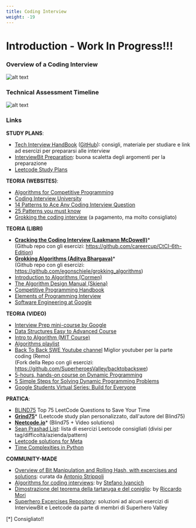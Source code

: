 ```yaml
---
title: Coding Interview
weight: -19
---
```


# Introduction - Work In Progress!!!
### Overview of a Coding Interview
![alt text](/media/coding-timeline.jpg)


### Technical Assessment Timeline
![alt text](/media/tech-assess-timeline.jpg)

### Links
**STUDY PLANS**:
  - [Tech Interview HandBook](https://techinterviewhandbook.org/) ([GitHub](https://github.com/yangshun/tech-interview-handbook)): consigli, materiale per studiare e link ad esercizi per prepararsi alle interview
  - [InterviewBit Preparation](https://www.interviewbit.com/courses/programming/): buona scaletta degli argomenti per la preparazione
  - [Leetcode Study Plans](https://github.com/SuperheroesValley/Leetcode-Study-Plans)


**TEORIA (WEBSITES)**:
  - [Algorithms for Competitive Programming](https://cp-algorithms.com/index.html)
  - [Coding Interview University](https://github.com/jwasham/coding-interview-university)
  - [14 Patterns to Ace Any Coding Interview Question](https://hackernoon.com/14-patterns-to-ace-any-coding-interview-question-c5bb3357f6ed)
  - [25 Patterns you must know](https://medium.com/interviewnoodle/grokking-leetcode-a-smarter-way-to-prepare-for-coding-interviews-e86d5c9fe4e1)
  - [Grokking the coding interview](https://www.educative.io/courses/grokking-the-coding-interview) (a pagamento, ma molto consigliato)

**TEORIA (LIBRI)**
  - [**Cracking the Coding Interview (Laakmann McDowell)**](https://www.amazon.it/Cracking-Coding-Interview-Programming-Questions/dp/0984782850)*\
    (Github repo con gli esercizi: https://github.com/careercup/CtCI-6th-Edition)
  - [**Grokking Algorithms (Aditya Bhargava)**](https://www.amazon.com/Grokking-Algorithms-illustrated-programmers-curious/dp/1617292230)*\
    (Github repo con gli esercizi: https://github.com/egonschiele/grokking_algorithms)
  - [Introduction to Algorithms (Cormen)](https://www.amazon.it/Introduzione-agli-algoritmi-strutture-dati/dp/883866515X)
  - [The Algorithm Design Manual (Skiena)](https://www.amazon.it/Algorithm-Design-Manual-Steven-Skiena/dp/3030542556)
  - [Competitive Programming Handbook](http://www2.compute.dtu.dk/courses/02282/2021/nca/CPbook.pdf)
  - [Elements of Programming Interview](https://elementsofprogramminginterviews.com/)
  - [Software Engineering at Google](https://abseil.io/resources/swe-book)

**TEORIA (VIDEO)**
  - [Interview Prep mini-course by Google](https://techdevguide.withgoogle.com/paths/interview)
  - [Data Structures Easy to Advanced Course](https://www.youtube.com/watch?v=RBSGKlAvoiM)
  - [Intro to Algorithm (MIT Course)](https://www.youtube.com/playlist?list=PLUl4u3cNGP63EdVPNLG3ToM6LaEUuStEY)
  - [Algorithms playlist](https://www.youtube.com/playlist?list=PLDN4rrl48XKpZkf03iYFl-O29szjTrs_O)
  - [Back To Back SWE Youtube channel](https://www.youtube.com/channel/UCmJz2DV1a3yfgrR7GqRtUUA) Miglior youtuber per la parte coding (Remo) <br />
  (Fork della Repo con gli esercizi: https://github.com/SuperheroesValley/backtobackswe)
  - [5-hours, hands-on course on Dynamic Programming ](https://www.youtube.com/watch?v=oBt53YbR9Kk)
  - [5 Simple Steps for Solving Dynamic Programming Problems](https://www.youtube.com/watch?v=aPQY__2H3tE)
  - [Google Students Virtual Series: Build for Everyone](https://careersonair.withgoogle.com/events/bfe-series)


**PRATICA**:
  - [BLIND75](https://www.teamblind.com/post/New-Year-Gift---Curated-List-of-Top-75-LeetCode-Questions-to-Save-Your-Time-OaM1orEU) Top 75 LeetCode Questions to Save Your Time
  - [**Grind75**](https://www.techinterviewhandbook.org/grind75)* (Leetcode study plan personalizzato, dall'autore del Blind75)
  - [**Neetcode.io**](https://neetcode.io/)* (Blind75 + Video solutions)
  - [Sean Prashad List](https://seanprashad.com/leetcode-patterns/): lista di esercizi Leetcode consigliati (divisi per tag/difficoltà/azienda/pattern)
  - [Leetcode solutions for Meta](https://flint-lynx-d21.notion.site/4a2872c685da44b5a377a5f939314f18?v=20a16d33403e48fc967bb939547893b1)
  - [Time Complexities in Python](https://wiki.python.org/moin/TimeComplexity)

 **COMMUNITY-MADE**
 - [Overview of Bit Manipulation and Rolling Hash, with excercises and solutions](https://github.com/CoffeeStraw/CP-SWE-Interviews/blob/main/Report.pdf): curata da [Antonio Strippoli](https://github.com/CoffeeStraw)
 - [Algorithms for coding interviews](/attachments/Algorithms-for-coding-interviews.pdf): by [Stefano Ivancich](https://github.com/ivaste)
 - [Dimostrazione del teorema della tartaruga e del coniglio](/attachments/dimostrazione_hare_tortoise.pdf): by [Riccardo Mori](https://github.com/patacca)
 - [Superhero Excercises Repository](https://github.com/SuperheroesValley/superheroes-exercises): soluzioni ad alcuni esercizi di InterviewBit e Leetcode da parte di membri di Superhero Valley


 [*] Consigliato!!

